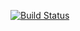 [![Build Status](https://travis-ci.org/your-id/your-repo.svg?branch=master)](https://travis-ci.org/your-id/your-repo)
